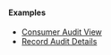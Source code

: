 #### Examples

- [Consumer Audit View](audit-event.html)
- [Record Audit Details](audit-event-insert.html)